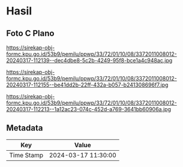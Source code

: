 # Hasil

## Foto C Plano

https://sirekap-obj-formc.kpu.go.id/53b9/pemilu/ppwp/33/72/01/10/08/3372011008012-20240317-112139--dec4dbe8-5c2b-4249-95f8-bce1a4c948ac.jpg

https://sirekap-obj-formc.kpu.go.id/53b9/pemilu/ppwp/33/72/01/10/08/3372011008012-20240317-112155--be41dd2b-22ff-432a-b057-b241308696f7.jpg

https://sirekap-obj-formc.kpu.go.id/53b9/pemilu/ppwp/33/72/01/10/08/3372011008012-20240317-112213--1a12ac23-074c-452d-a769-3641bb60906a.jpg


## Metadata

| Key        | Value               |
| ---------- | ------------------- |
| Time Stamp | 2024-03-17 11:30:00 |




